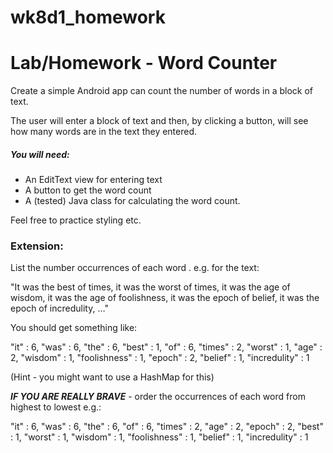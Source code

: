 # wk8d1_homework

# Lab/Homework - Word Counter

Create a simple Android app can count the number of words in a block of text.

The user will enter a block of text and then, by clicking a button, will see how many words are in the text they entered.

##### You will need:

* An EditText view for entering text
* A button to get the word count
* A (tested) Java class for calculating the word count.

Feel free to practice styling etc.

### Extension:

List the number occurrences of each word . e.g. for the text: 

"It was the best of times, it was the worst of times, it was the age of wisdom, it was the age of foolishness, it was the epoch of belief, it was the epoch of incredulity, …"

 You should get something like:

"it" : 6, "was" : 6, "the" : 6, "best" : 1, "of" : 6, "times" : 2, "worst" : 1, "age" : 2, "wisdom" : 1, "foolishness" : 1,  "epoch" : 2, "belief" : 1, "incredulity" : 1

(Hint - you might want to use a HashMap for this)

***IF YOU ARE REALLY BRAVE*** - order the occurrences of each word from highest to lowest e.g.:

"it" : 6, "was" : 6, "the" : 6, "of" : 6, "times" : 2, "age" : 2, "epoch" : 2, "best" : 1, "worst" : 1, "wisdom" : 1, "foolishness" : 1, "belief" : 1, "incredulity" : 1
